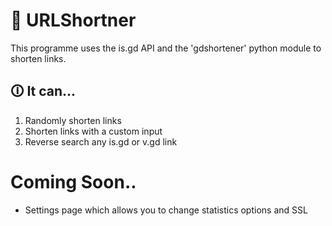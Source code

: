 # 🔗 URLShortner
This programme uses the is.gd API and the 'gdshortener' python module to shorten links. 
## 🛈 It can...
1. Randomly shorten links
2. Shorten links with a custom input
3. Reverse search any is.gd or v.gd link

# Coming Soon..
* Settings page which allows you to change statistics options and SSL
